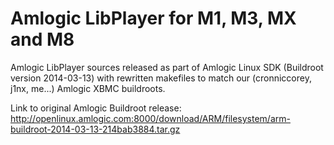 Amlogic LibPlayer for M1, M3, MX and M8
=======================================

Amlogic LibPlayer sources released as part of Amlogic Linux SDK (Buildroot version 2014-03-13)
with rewritten makefiles to match our (cronniccorey, j1nx, me...) Amlogic XBMC buildroots.

Link to original Amlogic Buildroot release:
http://openlinux.amlogic.com:8000/download/ARM/filesystem/arm-buildroot-2014-03-13-214bab3884.tar.gz
